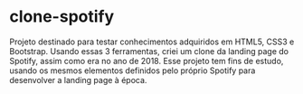 # clone-spotify
Projeto destinado para testar conhecimentos adquiridos em HTML5, CSS3 e Bootstrap. Usando essas 3 ferramentas, criei um clone da landing page do Spotify, assim como era no ano de 2018. Esse projeto tem fins de estudo, usando os mesmos elementos definidos pelo próprio Spotify para desenvolver a landing page à época.

